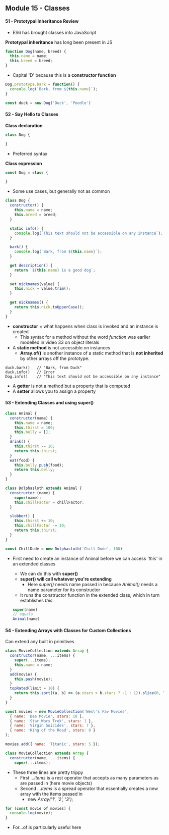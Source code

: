 ## Module 15 - Classes

#### 51 - Prototypal Inheritance Review
+ ES6 has brought classes into JavaScript

__Prototypal inheritance__ has long been present in JS
```js
function Dog(name, breed) {
  this.name = name;
  this.breed = breed;
}
```
+ Capital 'D' because this is a __constructor function__

```js
Dog.prototype.bark = function() {
  console.log(`Bark, from ${this.name}`);
}
```

```js
const duck = new Dog('Duck', 'Poodle')
```

#### 52 - Say Hello to Classes
__Class declaration__

```js
class Dog {

}
```
+ Preferred syntax

__Class expression__

```js
const Dog = class {

}
```
+ Some use cases, but generally not as common

```js
class Dog {
  constructor() {
    this.name = name;
    this.breed = breed;
  }

  static info() {
    console.log(`This text should not be accessible on any instance`);
  }

  bark() {
    console.log(`Bark, from ${this.name}`);
  }

  get description() {
    return `${this.name} is a good dog`;
  }

  set nicknames(value) {
    this.nick = value.trim();
  }

  get nicknames() {
    return this.nick.toUpperCase();
  }
}
```
+ __constructor__ = what happens when class is invoked and an instance is created
  + This syntax for a method without the word _function_ was earlier modelled in video 33 on object literals
+ A __static method__ is not accessible on instances
  + __Array.of()__ is another instance of a static method that is __not inherited__ by other arrays off the prototype.

```
duck.bark()   // "Bark, from Duck"
duck.info()   // Error
Dog.info()    // "This text should not be accessible on any instance"
```

+ A __getter__ is not a method but a property that is computed
+ A __setter__  allows you to assign a property

#### 53 - Extending Classes and using super()

```js
class Animal {
  constructor(name) {
    this.name = name;
    this.thirst = 100;
    this.belly = [];
  }
  drink() {
    this.thirst -= 10;
    return this.thirst;
  }
  eat(food) {
    this.belly.push(food);
    return this.belly;
  }
}

class Dolphasloth extends Animal {
  constructor (name) {
    super(name);
    this.chillFactor = chillFactor;
  }

  slobber() {
    this.thirst += 10;
    this.chillFactor -= 10;
    return this.thirst;
  }
}

const ChillDude = new Dolphasloth('Chill Dude', 100)
```

+ First need to create an instance of Animal before we can access _'this'_ in an extended classes
  + We can do this with __super()__
  + __super() will call whatever you're extending__
    + Here _super()_ needs name passed in because _Animal()_ needs a name parameter for its constructor
  + It runs the constructor function in the extended class, which in turn establishes _this_

  ```js
  super(name)
  // equals
  Animal(name)
  ```

#### 54 - Extending Arrays with Classes for Custom Collections

Can extend any built in primitives

```js
class MovieCollection extends Array {
  constructor(name, ...items) {
    super(...items);
    this.name = name;
  }
  add(movie) {
    this.push(movie);
  }
  topRated(limit = 10) {
    return this.sort((a, b) => (a.stars > b.stars ? -1 : 1)).slice(0, limit);
  }
}

const movies = new MovieCollection('Wes\'s Fav Movies',
  { name: 'Bee Movie', stars: 10 },
  { name: 'Star Wars Trek', stars: 1 },
  { name: 'Virgin Suicides', stars: 7 },
  { name: 'King of the Road', stars: 8 }
);

movies.add({ name: 'Titanic', stars: 5 });
```

```js
class MovieCollection extends Array {
  constructor(name, ...items) {
    super(...items);
```
+ These three lines are pretty trippy
  + First _...items_ is a rest operator that accepts as many parameters as are passed in (here movie objects)
  + Second _...items_ is a spread operator that essentially creates a new array with the items passed in
    + new _Array('1', '2', '3')_;

```js
for (const movie of movies) {
  console.log(movie);
}
```
+ For...of is particularly useful here
